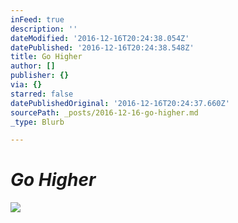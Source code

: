 ```yaml
---
inFeed: true
description: ''
dateModified: '2016-12-16T20:24:38.054Z'
datePublished: '2016-12-16T20:24:38.548Z'
title: Go Higher
author: []
publisher: {}
via: {}
starred: false
datePublishedOriginal: '2016-12-16T20:24:37.660Z'
sourcePath: _posts/2016-12-16-go-higher.md
_type: Blurb

---
```

# _**Go Higher**_
![](https://the-grid-user-content.s3-us-west-2.amazonaws.com/920b77cf-05dd-4b7b-8ebb-2ab2b194f638.jpg)